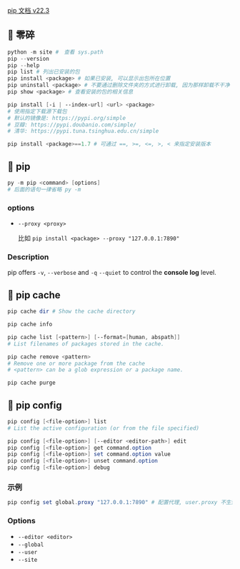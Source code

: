 [pip 文档 v22.3](https://pip.pypa.io/en/stable/cli/)

## 🍕 零碎

```powershell
python -m site #　查看 sys.path
pip --version
pip --help
pip list # 列出已安装的包
pip install <package> # 如果已安装, 可以显示出包所在位置
pip uninstall <package> # 不要通过删除文件夹的方式进行卸载, 因为那样卸载不干净
pip show <package> # 查看安装的包的相关信息

pip install [-i | --index-url] <url> <package>
# 使用指定下载源下载包
# 默认的镜像是: https://pypi.org/simple
# 豆瓣: https://pypi.doubanio.com/simple/
# 清华: https://pypi.tuna.tsinghua.edu.cn/simple

pip install <package>==1.7 # 可通过 ==, >=, <=, >, < 来指定安装版本

```

## 🍕 pip

```powershell
py -m pip <command> [options]
# 后面的语句一律省略 py -m
```

### options

- `--proxy <proxy>`

  比如 `pip install <package> --proxy "127.0.0.1:7890"`

### Description

pip offers `-v`, `--verbose` and `-q` `--quiet` to control the **console log** level.

## 🍕 pip cache

```powershell
pip cache dir # Show the cache directory

pip cache info

pip cache list [<pattern>] [--format=[human, abspath]]
# List filenames of packages stored in the cache.

pip cache remove <pattern>
# Remove one or more package from the cache
# <pattern> can be a glob expression or a package name.

pip cache purge

```

## 🍕 pip config

```powershell
pip config [<file-option>] list
# List the active configuration (or from the file specified)

pip config [<file-option>] [--editor <editor-path>] edit
pip config [<file-option>] get command.option
pip config [<file-option>] set command.option value
pip config [<file-option>] unset command.option
pip config [<file-option>] debug
```

### 示例

```powershell
pip config set global.proxy "127.0.0.1:7890" # 配置代理, user.proxy 不生效,有问题
```


### Options

- `--editor <editor>`
- `--global`
- `--user`
- `--site`
